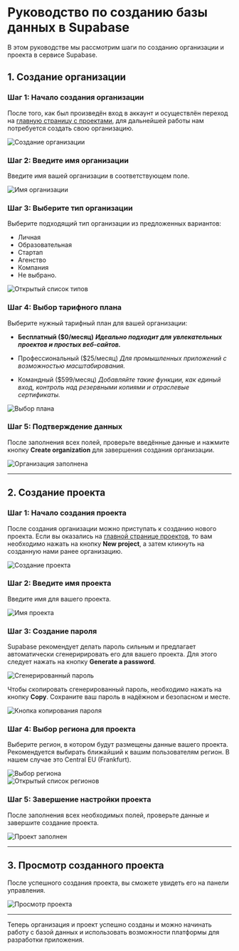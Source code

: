 # Руководство по созданию базы данных в Supabase

В этом руководстве мы рассмотрим шаги по созданию организации и проекта в сервисе Supabase.

## 1. Создание организации

### Шаг 1: Начало создания организации

После того, как был произведён вход в аккаунт и осуществлён переход на [главную страницу с проектами](https://supabase.com/dashboard/projects), для дальнейшей работы нам потребуется создать свою организацию.

![Создание организации](images/supabase_create_organization_new-organization.png)

### Шаг 2: Введите имя организации

Введите имя вашей организации в соответствующем поле.

![Имя организации](images/supabase_create_organization_name-focus.png)

### Шаг 3: Выберите тип организации

Выберите подходящий тип организации из предложенных вариантов:

- Личная
- Образовательная
- Стартап
- Агенство
- Компания
- Не выбрано.

![Открытый список типов](images/supabase_create_organization_type-open.png)

### Шаг 4: Выбор тарифного плана

Выберите нужный тарифный план для вашей организации:

- **Бесплатный ($0/месяц)**
  ***Идеально подходит для увлекательных проектов и простых веб-сайтов.***

- Профессиональный ($25/месяц)
  *Для промышленных приложений с возможностью масштабирования.*

- Командный ($599/месяц)
  *Добавляйте такие функции, как единый вход, контроль над резервными копиями и отраслевые сертификаты.*

![Выбор плана](images/supabase_create_organization_plan-focus.png)

### Шаг 5: Подтверждение данных

После заполнения всех полей, проверьте введённые данные и нажмите кнопку **Create organization** для завершения создания организации.

![Организация заполнена](images/supabase_create_organization_create-focus.png)

---

## 2. Создание проекта

### Шаг 1: Начало создания проекта

После создания организации можно приступать к созданию нового проекта. Если вы оказались на [главной странице проектов](https://supabase.com/dashboard/projects), то вам необходимо нажать на кнопку **New project**, а затем кликнуть на созданную нами ранее организацию.

![Создание проекта](images/supabase_create_project_new-project.png)

### Шаг 2: Введите имя проекта

Введите имя для вашего проекта.

![Имя проекта](images/supabase_create_project_name-focus.png)

### Шаг 3: Создание пароля

Supabase рекомендует делать пароль сильным и предлагает автоматически сгенеририровать его для вашего проекта. Для этого следует нажать на кнопку **Generate a password**.

![Сгенерированный пароль](images/supabase_create_project_generate_password-focus.png)  

Чтобы скопировать сгенерированный пароль, необходимо нажать на кнопку **Copy**. Сохраните ваш пароль в надёжном и безопасном и месте.

![Кнопка копирования пароля](images/supabase_create_project_copy_password-focus.png)

### Шаг 4: Выбор региона для проекта

Выберите регион, в котором будут размещены данные вашего проекта. Рекомендуется выбирать ближайший к вашим пользователям регион.
В нашем случае это Central EU (Frankfurt).
  
![Выбор региона](images/supabase_create_project_region-focus.png)  
![Открытый список регионов](images/supabase_create_project_region-open.png)

### Шаг 5: Завершение настройки проекта

После заполнения всех необходимых полей, проверьте данные и завершите создание проекта.

![Проект заполнен](images/supabase_create_project_create-focus.png)

---

## 3. Просмотр созданного проекта

После успешного создания проекта, вы сможете увидеть его на панели управления.

![Просмотр проекта](images/supabase_project.png)

---

Теперь организация и проект успешно созданы и можно начинать работу с базой данных и использовать возможности платформы для разработки приложения.
